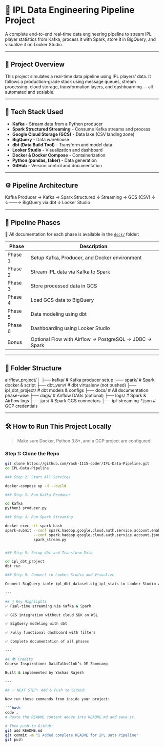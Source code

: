 # 🏏 IPL Data Engineering Pipeline Project

A complete end-to-end real-time data engineering pipeline to stream IPL player statistics from Kafka, process it with Spark, store it in BigQuery, and visualize it on Looker Studio.

---

## 📌 Project Overview

This project simulates a real-time data pipeline using IPL players’ data. It follows a production-grade stack using message queues, stream processing, cloud storage, transformation layers, and dashboarding — all automated and scalable.

---

## 🔧 Tech Stack Used

- **Kafka** - Stream data from a Python producer
- **Spark Structured Streaming** - Consume Kafka streams and process
- **Google Cloud Storage (GCS)** - Data lake (CSV landing zone)
- **BigQuery** - Data warehouse
- **dbt (Data Build Tool)** - Transform and model data
- **Looker Studio** - Visualization and dashboard
- **Docker & Docker Compose** - Containerization
- **Python (pandas, faker)** - Data generation
- **GitHub** - Version control and documentation

---

## ⚙️ Pipeline Architecture

Kafka Producer → Kafka → Spark Structured 
↓
Streaming → GCS (CSV)
↓
↓——→ BigQuery via dbt
↓
Looker Studio

---

## 🚀 Pipeline Phases

📁 All documentation for each phase is available in the [`docs/`](./docs/) folder:

| Phase | Description |
|-------|-------------|
| Phase 1 | Setup Kafka, Producer, and Docker environment |
| Phase 2 | Stream IPL data via Kafka to Spark |
| Phase 3 | Store processed data in GCS |
| Phase 4 | Load GCS data to BigQuery |
| Phase 5 | Data modeling using dbt |
| Phase 6 | Dashboarding using Looker Studio |
| Bonus | Optional Flow with Airflow → PostgreSQL → JDBC → Spark |

---

## 📂 Folder Structure

airflow_project/
│
├── kafka/ # Kafka producer setup
├── spark/ # Spark docker & script
├── dbt_venv/ # dbt virtualenv (not pushed)
├── ipl_dbt_project/ # dbt models & configs
├── docs/ # All documentation phase-wise
├── dags/ # Airflow DAGs (optional)
├── logs/ # Spark & Airflow logs
├── jars/ # Spark GCS connectors
├── ipl-streaming-*.json # GCP credentials

---

## 🛠️ How to Run This Project Locally

> Make sure Docker, Python 3.8+, and a GCP project are configured

### Step 1: Clone the Repo

```bash
git clone https://github.com/Yash-1115-coder/IPL-Data-Pipeline.git
cd IPL-Data-Pipeline

### Step 2: Start All Services

docker-compose up -d --build

### Step 3: Run Kafka Producer

cd kafka
python3 producer.py

### Step 4: Run Spark Streaming

docker exec -it spark bash
spark-submit --conf spark.hadoop.google.cloud.auth.service.account.enable=true \
             --conf spark.hadoop.google.cloud.auth.service.account.json.keyfile=/app/ipl-streaming-project-xxxxxx.json \
             spark_stream.py


### Step 5: Setup dbt and Transform Data

cd ipl_dbt_project
dbt run

### Step 6: Connect to Looker Studio and Visualize

Connect BigQuery table ipl_dbt_dataset.stg_ipl_stats to Looker Studio and create charts.

---

## 🌟 Key Highlights
✅ Real-time streaming via Kafka & Spark

✅ GCS integration without cloud SDK on WSL

✅ BigQuery modeling with dbt

✅ Fully functional dashboard with filters

✅ Complete documentation of all phases

---

## 📚 Credits
Course Inspiration: DataTalksClub’s DE Zoomcamp

Built & implemented by Yashas Rajesh

---

## ✅ NEXT STEP: Add & Push to GitHub

Now run these commands from inside your project:

```bash
code .
# Paste the README content above into README.md and save it.

# Then push to GitHub:
git add README.md
git commit -m "📝 Added complete README for IPL Data Pipeline"
git push
